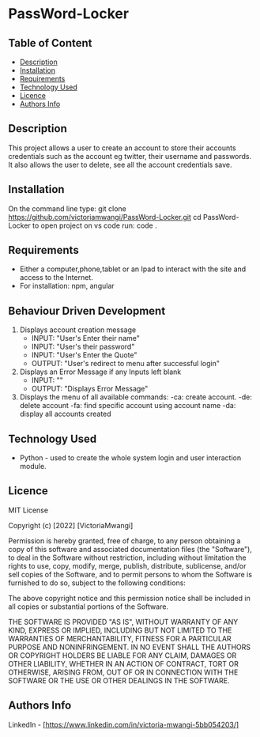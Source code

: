 # PassWord-Locker

## Table of Content

+ [Description](#description)
+ [Installation](#installation)
+ [Requirements](#requirements)
+ [Technology Used](#technology-used)
+ [Licence](#licence)
+ [Authors Info](#authors-info)


## Description
This project allows a user to create an account to store their accounts credentials such as the account eg twitter, their username and passwords. It also allows the user to delete, see all the account credentials save.

## Installation
On the command line type:
git clone https://github.com/victoriamwangi/PassWord-Locker.git
cd PassWord-Locker
to open project on vs code run: code .


## Requirements

* Either a computer,phone,tablet or an Ipad to interact with the site and access to the Internet.
* For installation: npm, angular 


## Behaviour Driven Development
1. Displays account creation message
   - INPUT: "User's Enter their name"
   - INPUT: "User's their password"
   - INPUT: "User's Enter the Quote"
   - OUTPUT: "User's redirect to menu after successful login"
2. Displays an Error Message if any Inputs left blank
   - INPUT: ""
   - OUTPUT: "Displays Error Message"
3. Displays the menu of all available commands:
 -ca: create account.
 -de: delete account
 -fa: find specific account using account name
 -da: display all accounts created
## Technology Used
* Python - used to create the whole system login and user interaction module.


## Licence

MIT License

Copyright (c) [2022] [VictoriaMwangi]

Permission is hereby granted, free of charge, to any person obtaining a copy
of this software and associated documentation files (the "Software"), to deal
in the Software without restriction, including without limitation the rights
to use, copy, modify, merge, publish, distribute, sublicense, and/or sell
copies of the Software, and to permit persons to whom the Software is
furnished to do so, subject to the following conditions:

The above copyright notice and this permission notice shall be included in all
copies or substantial portions of the Software.

THE SOFTWARE IS PROVIDED "AS IS", WITHOUT WARRANTY OF ANY KIND, EXPRESS OR
IMPLIED, INCLUDING BUT NOT LIMITED TO THE WARRANTIES OF MERCHANTABILITY,
FITNESS FOR A PARTICULAR PURPOSE AND NONINFRINGEMENT. IN NO EVENT SHALL THE
AUTHORS OR COPYRIGHT HOLDERS BE LIABLE FOR ANY CLAIM, DAMAGES OR OTHER
LIABILITY, WHETHER IN AN ACTION OF CONTRACT, TORT OR OTHERWISE, ARISING FROM,
OUT OF OR IN CONNECTION WITH THE SOFTWARE OR THE USE OR OTHER DEALINGS IN THE
SOFTWARE.

## Authors Info
LinkedIn - [https://www.linkedin.com/in/victoria-mwangi-5bb054203/]
